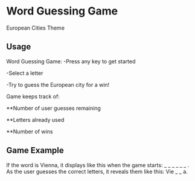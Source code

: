 # Word Guessing Game 

European Cities Theme

## Usage

Word Guessing Game:
-Press any key to get started

-Select a letter

-Try to guess the European city for a win!

Game keeps track of:

**Number of user guesses remaining

**Letters already used

**Number of wins

## Game Example

If the word is Vienna, it displays like this when the game starts: _ _ _ _ _ _ .
As the user guesses the correct letters, it reveals them like this: Vie _ _ a.



